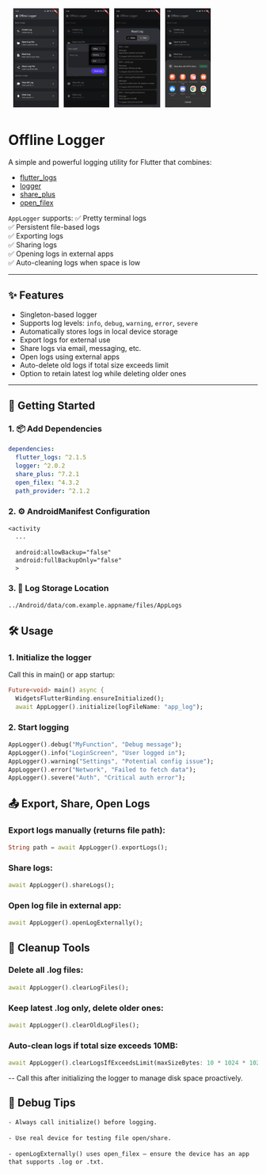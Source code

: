 <div style="display: flex; overflow-x: auto; gap: 10px; padding: 10px; scroll-snap-type: x mandatory;">
  <img src="https://raw.githubusercontent.com/Muitsu/Offline-Logger/refs/heads/main/assets/home.png" height="200" style="scroll-snap-align: center;" />
  <img src="https://raw.githubusercontent.com/Muitsu/Offline-Logger/refs/heads/main/assets/create.png" height="200" style="scroll-snap-align: center;" />
  <img src="https://raw.githubusercontent.com/Muitsu/Offline-Logger/refs/heads/main/assets/read_clean.png" height="200" style="scroll-snap-align: center;" />
  <img src="https://raw.githubusercontent.com/Muitsu/Offline-Logger/refs/heads/main/assets/share.png" height="200" style="scroll-snap-align: center;" />
</div>

# Offline Logger

A simple and powerful logging utility for Flutter that combines:
- [flutter_logs](https://pub.dev/packages/flutter_logs)
- [logger](https://pub.dev/packages/logger)
- [share_plus](https://pub.dev/packages/share_plus)
- [open_filex](https://pub.dev/packages/open_filex)

`AppLogger` supports:
✅ Pretty terminal logs  
✅ Persistent file-based logs  
✅ Exporting logs  
✅ Sharing logs  
✅ Opening logs in external apps  
✅ Auto-cleaning logs when space is low

---

## ✨ Features

- Singleton-based logger
- Supports log levels: `info`, `debug`, `warning`, `error`, `severe`
- Automatically stores logs in local device storage
- Export logs for external use
- Share logs via email, messaging, etc.
- Open logs using external apps
- Auto-delete old logs if total size exceeds limit
- Option to retain latest log while deleting older ones

---

## 🚀 Getting Started

### 1. 📦 Add Dependencies

```yaml
dependencies:
  flutter_logs: ^2.1.5
  logger: ^2.0.2
  share_plus: ^7.2.1
  open_filex: ^4.3.2
  path_provider: ^2.1.2
```
### 2. ⚙️ AndroidManifest Configuration
```
<activity
  ...
  
  android:allowBackup="false"
  android:fullBackupOnly="false" 
  >
```

### 3. 📂 Log Storage Location
```
../Android/data/com.example.appname/files/AppLogs

```
## 🛠️ Usage
### 1. Initialize the logger
Call this in main() or app startup:
```dart
Future<void> main() async {
  WidgetsFlutterBinding.ensureInitialized();
  await AppLogger().initialize(logFileName: "app_log");
```

### 2. Start logging
```dart
AppLogger().debug("MyFunction", "Debug message");
AppLogger().info("LoginScreen", "User logged in");
AppLogger().warning("Settings", "Potential config issue");
AppLogger().error("Network", "Failed to fetch data");
AppLogger().severe("Auth", "Critical auth error");

```

## 📤 Export, Share, Open Logs

### Export logs manually (returns file path):

```dart
String path = await AppLogger().exportLogs();
```

### Share logs:

```dart
await AppLogger().shareLogs();
```

### Open log file in external app:

```dart
await AppLogger().openLogExternally();
```

## 🧹 Cleanup Tools
### Delete all .log files:

```dart
await AppLogger().clearLogFiles();
```

### Keep latest .log only, delete older ones:

```dart
await AppLogger().clearOldLogFiles();
```

### Auto-clean logs if total size exceeds 10MB:

```dart
await AppLogger().clearLogsIfExceedsLimit(maxSizeBytes: 10 * 1024 * 1024);
```
-- Call this after initializing the logger to manage disk space proactively.

## 🧪 Debug Tips
```
- Always call initialize() before logging.

- Use real device for testing file open/share.

- openLogExternally() uses open_filex — ensure the device has an app that supports .log or .txt.
```